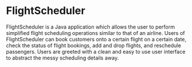 # FlightScheduler

FlightScheduler is a Java application which allows the user to perform simplified flight scheduling operations similar to that of an airline. Users of FlightScheduler can book customers onto a certain flight on a certain date, check the status of flight bookings, add and drop flights, and reschedule passengers. Users are greeted with a clean and easy to use user interface to abstract the messy scheduling details away.
